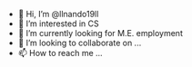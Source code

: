 - 👋 Hi, I’m @llnando19ll
- 👀 I’m interested in CS
- 🌱 I’m currently looking for M.E. employment
- 💞️ I’m looking to collaborate on ...
- 📫 How to reach me ...

<!---
llnando19ll/llnando19ll is a ✨ special ✨ repository because its `README.md` (this file) appears on your GitHub profile.
You can click the Preview link to take a look at your changes.
--->
